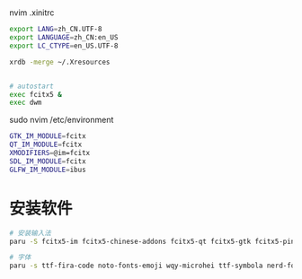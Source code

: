 # 
nvim .xinitrc

``` sh
export LANG=zh_CN.UTF-8
export LANGUAGE=zh_CN:en_US
export LC_CTYPE=en_US.UTF-8

xrdb -merge ~/.Xresources


# autostart
exec fcitx5 &
exec dwm
```

sudo nvim /etc/environment
``` sh
GTK_IM_MODULE=fcitx
QT_IM_MODULE=fcitx
XMODIFIERS=@im=fcitx
SDL_IM_MODULE=fcitx
GLFW_IM_MODULE=ibus
```

# 安装软件
``` sh
# 安装输入法
paru -S fcitx5-im fcitx5-chinese-addons fcitx5-qt fcitx5-gtk fcitx5-pinyin-zhwiki fcitx5-pinyin-sougou 

# 字体
paru -s ttf-fira-code noto-fonts-emoji wqy-microhei ttf-symbola nerd-fonts-fira-code
```
